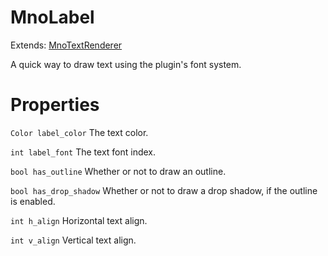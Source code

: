 # MnoLabel

Extends: [MnoTextRenderer](mnotextrenderer.md)

A quick way to draw text using the plugin's font system.

# Properties

`Color label_color` The text color.

`int label_font` The text font index.

`bool has_outline` Whether or not to draw an outline.

`bool has_drop_shadow` Whether or not to draw a drop shadow, if the outline is enabled.

`int h_align` Horizontal text align.

`int v_align` Vertical text align.